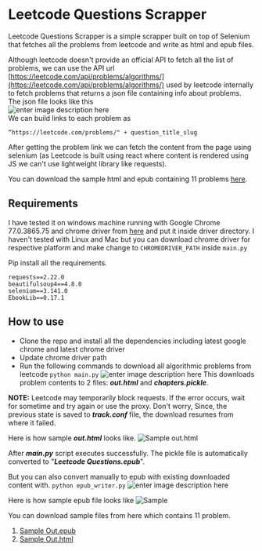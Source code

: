 # Leetcode Questions Scrapper

Leetcode Questions Scrapper is a simple scrapper built on top of Selenium that fetches all the problems from leetcode and write as html and epub files.

Although leetcode doesn't provide an official API to fetch all the list of problems, we can use the API url  [https://leetcode.com/api/problems/algorithms/](https://leetcode.com/api/problems/algorithms/) used by leetcode internally to fetch problems that returns a json file containing info about problems.
The json file looks like this <br>
![enter image description here](https://qph.fs.quoracdn.net/main-qimg-4ddf7b592d1a47df4385ffc714c215b7)<br>
We can build links to each problem as 

    “https://leetcode.com/problems/" + question_title_slug
After getting the problem link we can fetch the content from the page using selenium (as Leetcode is built using react where content is rendered using JS we can't use lightweight library like requests).

You can download the sample html and epub containing 11  problems [here](https://github.com/sarangbishal/Leetcode-Questions-Scrapper/tree/master/assets/sample%20output%20files).

## Requirements
	
I have tested it on windows machine running with Google Chrome 77.0.3865.75 and chrome driver from [here](https://chromedriver.storage.googleapis.com/index.html?path=77.0.3865.40/) and put it inside driver directory.
I haven't tested with Linux and Mac but you can download chrome driver for respective platform and make change to `CHROMEDRIVER_PATH`   inside `main.py`

Pip install all the requirements.

    requests==2.22.0
    beautifulsoup4==4.8.0
    selenium==3.141.0
    EbookLib==0.17.1

    
## How to use
 - Clone the repo and install all the dependencies including latest google chrome and latest chrome driver
 - Update chrome driver path 
 - Run the following commands to download all algorithmic problems from leetcode
 `python main.py`
 ![enter image description here](https://raw.githubusercontent.com/sarangbishal/Leetcode-Questions-Scrapper/master/assets/screenshots/main.PNG?token=AG2ULFBE5HCEDG2FYTXPFW25RNWCU)
 This downloads problem contents to 2 files: *****out.html***** and ***chapters.pickle***.

 **NOTE:** Leetcode may temporarily block requests. If the error occurs, wait for sometime and try again or use the proxy. Don't worry, Since, the previous state is saved to ***track.conf*** file, the download resumes from where it failed.
 
 Here is how sample ***out.html*** looks like.
 ![Sample out.html](https://raw.githubusercontent.com/sarangbishal/Leetcode-Questions-Scrapper/master/assets/screenshots/sample_out_html.PNG?token=AG2ULFBT3PWYY2VZZYDUEES5RNVBI)
 
 After ***main.py*** script executes successfully. The pickle file is automatically converted to "***Leetcode Questions.epub***". 
 
 But you can also convert manually to epub with existing downloaded content with.
 `python epub_writer.py`
 ![enter image description here](https://raw.githubusercontent.com/sarangbishal/Leetcode-Questions-Scrapper/master/assets/screenshots/epub_writer.PNG?token=AG2ULFC6Q63GEO6JOK6FH4C5RN26O)
 
 Here is how sample epub file looks like
![Sample](https://raw.githubusercontent.com/sarangbishal/Leetcode-Questions-Scrapper/master/assets/screenshots/sample_out_epub.PNG?token=AG2ULFBGUDY5D4FCJ7SENZK5RNVFQ)

You can download sample files from here which contains 11 problem.
1. [Sample Out.epub](https://github.com/sarangbishal/Leetcode-Questions-Scrapper/blob/master/assets/sample%20output%20files/out.epub)
2. [Sample Out.html](https://github.com/sarangbishal/Leetcode-Questions-Scrapper/blob/master/assets/sample%20output%20files/out.htmlhttps://github.com/sarangbishal/Leetcode-Questions-Scrapper/blob/master/assets/sample%20output%20files/out.html)

